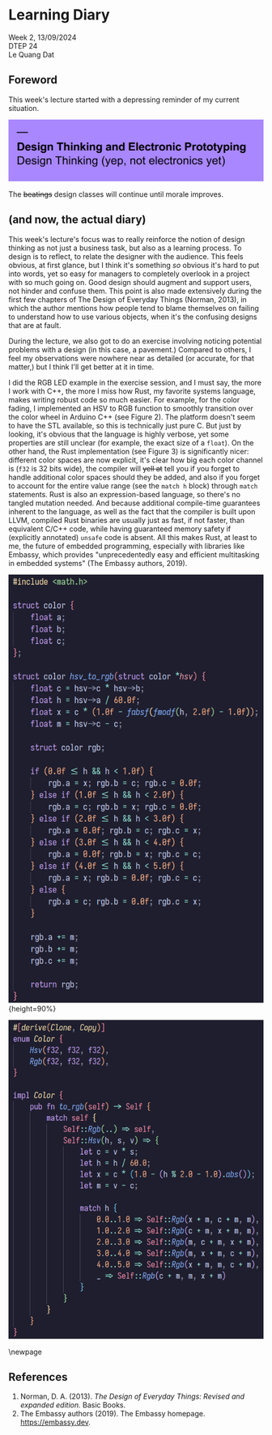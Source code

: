 # Learning Diary

Week 2, 13/09/2024  
DTEP 24  
Le Quang Dat  

## Foreword

This week's lecture started with a depressing reminder of my current situation.

![The first slide's title](../imgs/week2_1.png)

The ~~beatings~~ design classes will continue until morale improves.

## (and now, the actual diary)

This week's lecture's focus was to really reinforce the notion of design
thinking as not just a business task, but also as a learning process. To design
is to reflect, to relate the designer with the audience. This feels obvious, at
first glance, but I think it's something _so_ obvious it's hard to put into
words, yet so easy for managers to completely overlook in a project with so much
going on. Good design should augment and support users, not hinder and confuse
them. This point is also made extensively during the first few chapters of The
Design of Everyday Things (Norman, 2013), in which the author mentions how
people tend to blame themselves on failing to understand how to use various
objects, when it's the confusing designs that are at fault.

During the lecture, we also got to do an exercise involving noticing potential
problems with a design (in this case, a pavement.) Compared to others, I feel
my observations were nowhere near as detailed (or accurate, for that matter,)
but I think I'll get better at it in time.

I did the RGB LED example in the exercise session, and I must say, the more I
work with C++, the more I miss how Rust, my favorite systems language, makes
writing robust code so much easier. For example, for the color fading, I
implemented an HSV to RGB function to smoothly transition over the color wheel
in Arduino C++ (see Figure 2). The platform doesn't seem to have the STL
available, so this is technically just pure C. But just by looking, it's obvious
that the language is highly verbose, yet some properties are still unclear (for
example, the exact size of a `float`). On the other hand, the Rust
implementation (see Figure 3) is significantly nicer: different color spaces are
now explicit, it's clear how big each color channel is (`f32` is 32 bits wide),
the compiler will ~~yell at~~ tell you if you forget to handle additional color
spaces should they be added, and also if you forget to account for the entire
value range (see the `match h` block) through `match` statements.
Rust is also an expression-based language, so there's no tangled mutation
needed. And because additional compile-time guarantees inherent to the language,
as well as the fact that the compiler is built upon LLVM, compiled Rust binaries
are usually just as fast, if not faster, than equivalent C/C++ code, while
having guaranteed memory safety if (explicitly annotated) `unsafe` code is
absent. All this makes Rust, at least to me, the future of embedded programming,
especially with libraries like Embassy, which provides "unprecedentedly easy and
efficient multitasking in embedded systems" (The Embassy authors, 2019).

![Arduino C++ implementation of the HSV-to-RGB conversion](../imgs/week2_3.png){height=90%}

![Rust implementation of the HSV-to-RGB conversion](../imgs/week2_2.png)

<div style="page-break-after: always;">\newpage</div>

## References

1. Norman, D. A. (2013). _The Design of Everyday Things: Revised and
   expanded edition._ Basic Books.
2. The Embassy authors (2019). The Embassy homepage. <https://embassy.dev>.
